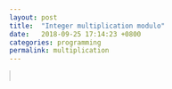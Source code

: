 ```yaml
---
layout: post
title:  "Integer multiplication modulo"
date:   2018-09-25 17:14:23 +0800
categories: programming 
permalink: multiplication
---
```




<canvas id="myCanvas" width="100" height="700" style="border:1px solid #d3d3d3;">
</canvas>

<script>

function getPointsOnCircle(c, r, n){
    let points = [];
    for(let i=0; i<n; i++){
        let theta = 2*Math.PI/n;
        points.push({x:r*Math.sin(i*theta) + c.x, y:r*Math.cos(i*theta) + c.y});
    }
    return points;
}

function drawLine(ctx, p1, p2){
    ctx.beginPath();
    ctx.moveTo(p1.x, p1.y);
    ctx.lineTo(p2.x, p2.y);
    ctx.stroke();
}

function drawCircle(ctx, c, r){
    ctx.beginPath();
    ctx.arc(c.x, c.y, r, 0, 2 * Math.PI);
    ctx.stroke();
} 


var c = document.getElementById("myCanvas");
c.width = 400;
c.height = 300;
var ctx = c.getContext("2d");
ctx.lineWidth = 0.5;
let centre = {x:100.5, y:100.5};
let radius = 300;
let n = 301;
let m = 4;

drawCircle(ctx, centre, radius);
let circlePoints = getPointsOnCircle(centre, radius, n);
for(let i=0; i<n; i++){
    let j = (i*m)%n;
    drawLine(ctx, circlePoints[i], circlePoints[j]);
}

function Update(width, n, m){

    var c = document.getElementById("myCanvas");
    c.width = width;
    c.height = width;
    var ctx = c.getContext("2d");
    ctx.lineWidth = 0.5;
    let centre = {x:width/2, y:width/2};
    let radius = width/2;
    //let n = 301;
    //let m = 4;
    
    drawCircle(ctx, centre, radius);
    let circlePoints = getPointsOnCircle(centre, radius, n);
    for(let i=0; i<n; i++){
        let j = (i*m)%n;
        drawLine(ctx, circlePoints[i], circlePoints[j]);
    }
}

Update(100, 10, 2);

</script>
